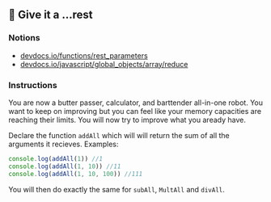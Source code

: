 ## 🌟 Give it a ...rest

### Notions

- [devdocs.io/functions/rest_parameters](https://devdocs.io/javascript/functions/rest_parameters)
- [devdocs.io/javascript/global_objects/array/reduce](https://devdocs.io/javascript/global_objects/array/reduce)

### Instructions

You are now a butter passer, calculator, and barttender all-in-one robot. You
want to keep on improving but you can feel like your memory capacities are
reaching their limits. You will now try to improve what you aready have.

Declare the function `addAll` which will will return the sum of all the
arguments it recieves. Examples:

```js
console.log(addAll(1)) //1
console.log(addAll(1, 10)) //11
console.log(addAll(1, 10, 100)) //111
```

You will then do exactly the same for `subAll`, `MultAll` and `divAll`.
